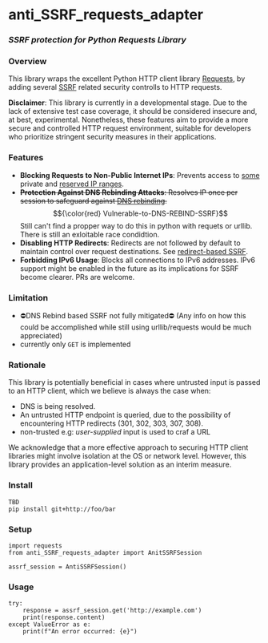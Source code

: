 # anti_SSRF_requests_adapter
### *SSRF protection for Python Requests Library*

### Overview

This library wraps the excellent Python HTTP client library [Requests](https://requests.readthedocs.io/en/latest/), by adding several [SSRF](https://en.wikipedia.org/wiki/Server-side_request_forgery) related security controlls to HTTP requests.

**Disclaimer**: This library is currently in a developmental stage. Due to the lack of extensive test case coverage, it should be considered insecure and, at best, experimental. Nonetheless, these features aim to provide a more secure and controlled HTTP request environment, suitable for developers who prioritize stringent security measures in their applications.

### Features
- **Blocking Requests to Non-Public Internet IPs**: Prevents access to [some](https://github.com/zrthstr/anti_SSRF_requests_adapter/blob/49a7724aba8547d762f91471edb202df465ce13a/anti_SSRF_requests_adapter.py#L31) private and [reserved IP ranges](https://en.wikipedia.org/wiki/Reserved_IP_addresses).
- ~~**Protection Against DNS Rebinding Attacks**: Resolves IP once per session to safeguard against [DNS rebinding](https://en.wikipedia.org/wiki/DNS_rebinding).~~
$${\color{red} Vulnerable-to-DNS-REBIND-SSRF}$$ Still can't find a propper way to do this in python with requets or urllib. There is still an exloitable race condidtion. 
- **Disabling HTTP Redirects**: Redirects are not followed by default to maintain control over request destinations. See [redirect-based SSRF](https://portswigger.net/research/top-10-web-hacking-techniques-of-2017#1).
- **Forbidding IPv6 Usage**: Blocks all connections to IPv6 addresses. IPv6 support might be enabled in the future as its implications for SSRF become clearer. PRs are welcome.

### Limitation
- ⛔DNS Rebind based SSRF not fully mitigated⛔ (Any info on how this could be accomplished while still using urllib/requests would be much appreciated)
- currently only `GET` is implemented

### Rationale
This library is potentially beneficial in cases where untrusted input is passed to an HTTP client, which we believe is always the case when:
- DNS is being resolved.
- An untrusted HTTP endpoint is queried, due to the possibility of encountering HTTP redirects (301, 302, 303, 307, 308).
- non-trusted e.g: *user-supplied* input is used to craf a URL

We acknowledge that a more effective approach to securing HTTP client libraries might involve isolation at the OS or network level. However, this library provides an application-level solution as an interim measure.


### Install
```
TBD
pip install git+http://foo/bar

```

### Setup
```
import requests
from anti_SSRF_requests_adapter import AnitSSRFSession

assrf_session = AntiSSRFSession()
```

### Usage
```
try:
    response = assrf_session.get('http://example.com')
    print(response.content)
except ValueError as e:
    print(f"An error occurred: {e}")

```
